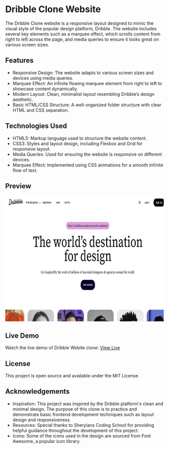 # Dribble Clone Website
The Dribble Clone website is a responsive layout designed to mimic the visual style of the popular design platform, Dribble. The website includes several key elements such as a marquee effect, which scrolls content from right to left across the page, and media queries to ensure it looks great on various screen sizes.

## Features
- Responsive Design: The website adapts to various screen sizes and devices using media queries.
- Marquee Effect: An infinite flowing marquee element from right to left to showcase content dynamically.
- Modern Layout: Clean, minimalist layout resembling Dribble’s design aesthetic.
- Basic HTML/CSS Structure: A well-organized folder structure with clear HTML and CSS separation.

## Technologies Used
- HTML5: Markup language used to structure the website content.
- CSS3: Styles and layout design, including Flexbox and Grid for responsive layout.
- Media Queries: Used for ensuring the website is responsive on different devices.
- Marquee Effect: Implemented using CSS animations for a smooth infinite flow of text.

## Preview
<img src="https://github.com/Deepakchamola/Dribble/blob/2e441a17a33e7d2e86cde4a78e56cfe7387d8d28/Dribble_ss.png" with="850" height="400" />

## Live Demo
Watch the live demo of Dribble Webite clone: [View Live](https://deepakchamola.github.io/Dribble/)

## License
This project is open source and available under the MIT License.

## Acknowledgements
- Inspiration: This project was inspired by the Dribble platform's clean and minimal design. The purpose of this clone is to practice and demonstrate basic frontend development techniques such as layout design and responsiveness.
- Resources: Special thanks to Sheryians Coding School for providing helpful guidance throughout the development of this project.
- Icons: Some of the icons used in the design are sourced from Font Awesome, a popular icon library.
